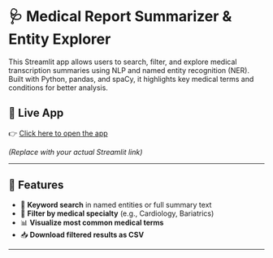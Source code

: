 # 🩺 Medical Report Summarizer & Entity Explorer

This Streamlit app allows users to search, filter, and explore medical transcription summaries using NLP and named entity recognition (NER). Built with Python, pandas, and spaCy, it highlights key medical terms and conditions for better analysis.

## 🚀 Live App

👉 [Click here to open the app](https://medical-summarizer-app-ba74iver98dvzyunfhpy9b.streamlit.app/)

*(Replace with your actual Streamlit link)*

---

## 🧠 Features

- 🔎 **Keyword search** in named entities or full summary text  
- 🎯 **Filter by medical specialty** (e.g., Cardiology, Bariatrics)  
- 📊 **Visualize most common medical terms**  
- 📥 **Download filtered results as CSV**  

---


